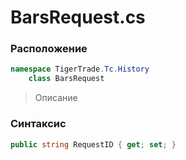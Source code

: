 
# BarsRequest.cs
### Расположение
```csharp
namespace TigerTrade.Tc.History  
    class BarsRequest
```

> Описание

### Синтаксис
```csharp
public string RequestID { get; set; }
```
